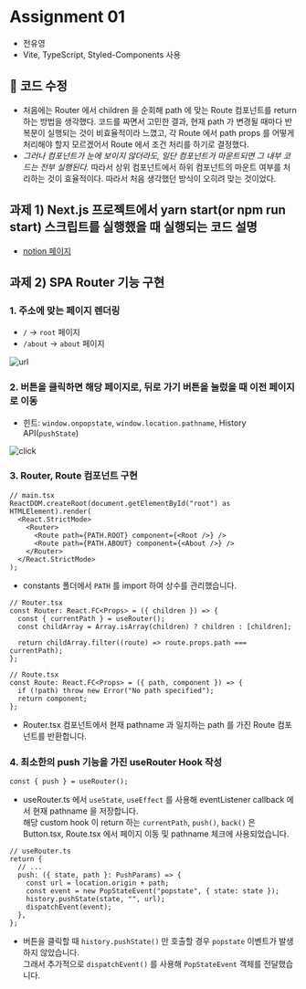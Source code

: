# Assignment 01

- 전유영
- Vite, TypeScript, Styled-Components 사용

## :pushpin: 코드 수정

- 처음에는 Router 에서 children 을 순회해 path 에 맞는 Route 컴포넌트를 return 하는 방법을 생각했다. 코드를 짜면서 고민한 결과, 현재 path 가 변경될 때마다 반복문이 실행되는 것이 비효율적이라 느꼈고, 각 Route 에서 path props 를 어떻게 처리해야 할지 모르겠어서 Route 에서 조건 처리를 하기로 결정했다.
- _그러나 컴포넌트가 눈에 보이지 않더라도, 일단 컴포넌트가 마운트되면 그 내부 코드는 전부 실행된다._ 따라서 상위 컴포넌트에서 하위 컴포넌트의 마운트 여부를 처리하는 것이 효율적이다. 따라서 처음 생각했던 방식이 오히려 맞는 것이었다.

## 과제 1) Next.js 프로젝트에서 yarn start(or npm run start) 스크립트를 실행했을 때 실행되는 코드 설명

- [notion 페이지](https://pollygotacracker.notion.site/1-1-1de729e91498468aa5feb190bc51eb05)

## 과제 2) SPA Router 기능 구현

### 1. 주소에 맞는 페이지 렌더링

- `/` → `root` 페이지
- `/about` → `about` 페이지

![url](https://github.com/PollyGotACracker/hello-nextJS/assets/92136750/0e5be80c-0682-4928-8717-3bb8932167b8)

### 2. 버튼을 클릭하면 해당 페이지로, 뒤로 가기 버튼을 눌렀을 때 이전 페이지로 이동

- 힌트: `window.onpopstate`, `window.location.pathname`, History API(`pushState`)

![click](https://github.com/PollyGotACracker/hello-nextJS/assets/92136750/c1cc9b84-4885-4ca8-bf4d-b65e45118fec)

### 3. Router, Route 컴포넌트 구현

```tsx
// main.tsx
ReactDOM.createRoot(document.getElementById("root") as HTMLElement).render(
  <React.StrictMode>
    <Router>
      <Route path={PATH.ROOT} component={<Root />} />
      <Route path={PATH.ABOUT} component={<About />} />
    </Router>
  </React.StrictMode>
);
```

- constants 폴더에서 `PATH` 를 import 하여 상수를 관리했습니다.

```tsx
// Router.tsx
const Router: React.FC<Props> = ({ children }) => {
  const { currentPath } = useRouter();
  const childArray = Array.isArray(children) ? children : [children];

  return childArray.filter((route) => route.props.path === currentPath);
};
```

```tsx
// Route.tsx
const Route: React.FC<Props> = ({ path, component }) => {
  if (!path) throw new Error("No path specified");
  return component;
};
```

- Router.tsx 컴포넌트에서 현재 pathname 과 일치하는 path 를 가진 Route 컴포넌트를 반환합니다.

### 4. 최소한의 push 기능을 가진 useRouter Hook 작성

```tsx
const { push } = useRouter();
```

- useRouter.ts 에서 `useState`, `useEffect` 를 사용해 eventListener callback 에서 현재 pathname 을 저장합니다.  
  해당 custom hook 이 return 하는 `currentPath`, `push()`, `back()` 은 Button.tsx, Route.tsx 에서 페이지 이동 및 pathname 체크에 사용되었습니다.

```tsx
// useRouter.ts
return {
  // ...
  push: ({ state, path }: PushParams) => {
    const url = location.origin + path;
    const event = new PopStateEvent("popstate", { state: state });
    history.pushState(state, "", url);
    dispatchEvent(event);
  },
};
```

- 버튼을 클릭할 때 `history.pushState()` 만 호출할 경우 `popstate` 이벤트가 발생하지 않았습니다.  
  그래서 추가적으로 `dispatchEvent()` 를 사용해 `PopStateEvent` 객체를 전달했습니다.
